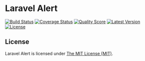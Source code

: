 Laravel Alert
=============

[![Build Status](https://img.shields.io/travis/vinkla/alert/master.svg?style=flat)](https://travis-ci.org/vinkla/alert)
[![Coverage Status](https://img.shields.io/scrutinizer/coverage/g/vinkla/alert.svg?style=flat)](https://scrutinizer-ci.com/g/vinkla/alert/code-structure)
[![Quality Score](https://img.shields.io/scrutinizer/g/vinkla/alert.svg?style=flat)](https://scrutinizer-ci.com/g/vinkla/alert)
[![Latest Version](https://img.shields.io/github/release/vinkla/alert.svg?style=flat)](https://github.com/vinkla/alert/releases)
[![License](https://img.shields.io/packagist/l/vinkla/alert.svg?style=flat)](https://packagist.org/packages/vinkla/alert)

## License

Laravel Alert is licensed under [The MIT License (MIT)](LICENSE).
